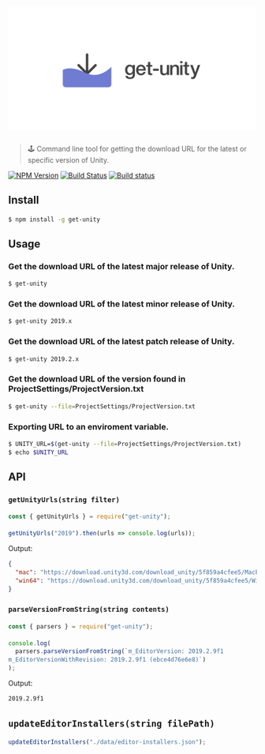 # ![get-unity](logo.png)

> 🕹 Command line tool for getting the download URL for the latest or specific version of Unity.

[![NPM Version](http://img.shields.io/npm/v/get-unity.svg?style=flat)](https://www.npmjs.org/package/get-unity)
[![Build Status](https://travis-ci.com/neogeek/get-unity.svg?branch=master)](https://travis-ci.com/neogeek/get-unity)
[![Build status](https://ci.appveyor.com/api/projects/status/2k76ian4w73uk3af?svg=true)](https://ci.appveyor.com/project/neogeek/get-unity)

## Install

```bash
$ npm install -g get-unity
```

## Usage

### Get the download URL of the latest major release of Unity.

```bash
$ get-unity
```

### Get the download URL of the latest minor release of Unity.

```bash
$ get-unity 2019.x
```

### Get the download URL of the latest patch release of Unity.

```bash
$ get-unity 2019.2.x
```

### Get the download URL of the version found in ProjectSettings/ProjectVersion.txt

```bash
$ get-unity --file=ProjectSettings/ProjectVersion.txt
```

### Exporting URL to an enviroment variable.

```bash
$ UNITY_URL=$(get-unity --file=ProjectSettings/ProjectVersion.txt)
$ echo $UNITY_URL
```

## API

### `getUnityUrls(string filter)`

```javascript
const { getUnityUrls } = require("get-unity");

getUnityUrls("2019").then(urls => console.log(urls));
```

Output:

```json
{
  "mac": "https://download.unity3d.com/download_unity/5f859a4cfee5/MacEditorInstaller/Unity-2019.2.11f1.pkg",
  "win64": "https://download.unity3d.com/download_unity/5f859a4cfee5/Windows64EditorInstaller/UnitySetup64-2019.2.11f1.exe"
}
```

### `parseVersionFromString(string contents)`

```javascript
const { parsers } = require("get-unity");

console.log(
  parsers.parseVersionFromString(`m_EditorVersion: 2019.2.9f1
m_EditorVersionWithRevision: 2019.2.9f1 (ebce4d76e6e8)`)
);
```

Output:

```
2019.2.9f1
```

## `updateEditorInstallers(string filePath)`

```javascript
updateEditorInstallers("./data/editor-installers.json");
```
